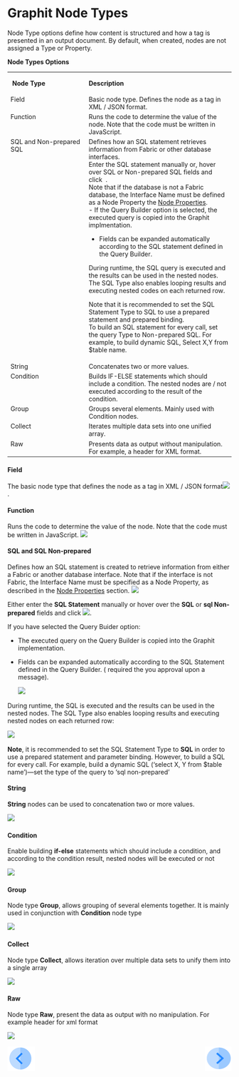 # Graphit Node Types

Node Type options define how content is structured and how a tag is presented in an output document. By default, when created, nodes are not assigned a Type or Property.

**Node Types Options**
<table>
<tbody>
<tr>
<td valign="top" width="300pxl">
<p><strong>&nbsp;Node Type</strong></p>
</td>
<td valign="top" width="600pxl">
<p><strong>Description</strong></p>
</td>
</tr>
<tr>
<td valign="top" width="300pxl">Field</td>
<td valign="top" width="600pxl">Basic node type. Defines the node as a tag in XML / JSON format<a href="https://github.com/k2view-academy/K2View-Academy/blob/KB_DROP2_15a_Graphit_Merav/articles/15_web_services/Graphit/images/08_node_type_field.png" target="_blank" rel="noopener noreferrer"><img src="https://github.com/k2view-academy/K2View-Academy/raw/KB_DROP2_15a_Graphit_Merav/articles/15_web_services/Graphit/images/08_node_type_field.png" alt="" /></a>.</td>
</tr>
<tr>
<td valign="top" width="300pxl">Function</td>
<td valign="top" width="600pxl">Runs the code to determine the value of the node. Note that the code must be written in JavaScript.&nbsp;</td>
</tr>
<tr>
<td valign="top" width="300pxl">SQL and Non-prepared SQL</td>
<td valign="top" width="600pxl">Defines how an SQL statement retrieves information from Fabric or other database interfaces.&nbsp;<br />Enter the SQL statement manually or, hover over SQL or Non-prepared SQL fields and click&nbsp; .&nbsp;<br />Note that if the database is not a Fabric database, the Interface Name must be defined as a Node Property the&nbsp;<a href="https://github.com/k2view-academy/K2View-Academy/blob/KB_DROP2_15a_Graphit_Merav/articles/15_web_services/Graphit/04_graphit_node_properties.md">Node Properties</a>.<br />
-  If the Query Builder option is selected, the executed query is copied into the Graphit implmentation. 

-  Fields can be expanded automatically according to the SQL statement defined in the Query Builder.&nbsp;<br />
  
During runtime, the SQL query is executed and the results can be used in the nested nodes. The SQL Type also enables looping results and executing nested codes on each returned row.&nbsp;&nbsp;<br />

Note that it is recommended to set the SQL Statement Type to SQL to use a prepared statement and prepared binding.&nbsp;<br />To build an SQL statement for every call, set the query Type to Non-prepared SQL. For example, to build dynamic SQL, Select X,Y from $table name.</td>
</tr>
<tr>
<td valign="top" width="300pxl">String</td>
<td valign="top" width="600pxl">Concatenates two or more values.&nbsp;</td>
</tr>
<tr>
<td valign="top" width="300pxl">Condition</td>
<td valign="top" width="600pxl">Builds IF-ELSE statements which should include a condition. The nested nodes are / not executed according to the result of the condition.&nbsp;</td>
</tr>
<tr>
<td valign="top" width="300pxl">Group&nbsp;</td>
<td valign="top" width="600pxl">Groups several elements. Mainly used with Condition nodes.</td>
</tr>
<tr>
<td valign="top" width="300pxl">Collect</td>
<td valign="top" width="600pxl">Iterates multiple data sets into one unified array.&nbsp;</td>
</tr>
<tr>
<td valign="top" width="300pxl">Raw</td>
<td valign="top" width="600pxl">Presents data as output without manipulation. For example, a header for XML format.&nbsp;</td>
</tr>
</tbody>
</table>

#### Field
The basic node type that defines the node as a tag in XML / JSON format![](/articles/15_web_services/Graphit/images/08_node_type_field.png).

#### Function
Runs the code to determine the value of the node. Note that the code must be written in JavaScript. ![](/articles/15_web_services/Graphit/images/09_node_type_function.png)

#### SQL and SQL Non-prepared
Defines how an SQL statement is created to retrieve information from either a Fabric or another database interface. Note that if the interface is not Fabric, the Interface Name must be specified as a Node Property, as described in the [Node Properties](/articles/15_web_services/Graphit/04_graphit_node_properties.md) section. 
![](/articles/15_web_services/Graphit/images/12_node_type_sql.png) 

Either enter the **SQL Statement** manually or hover over the **SQL** or **sql Non-prepared** fields and click ![](/articles/15_web_services/Graphit/images/10_DB.png).   

If you have selected the Query Buider option:

- The executed query on the Query Builder is copied into the Graphit implementation. 

- Fields can be expanded automatically according to the SQL Statement defined in the Query Builder. ( required the you approval upon a message). 

  ![](/articles/15_web_services/Graphit/images/11_create_fields.png)

During runtime, the SQL is executed and the results can be used in the nested nodes. The SQL Type also enables looping results and executing nested nodes on each returned row:

![](/articles/15_web_services/Graphit/images/13_node_type_sql2.png)

**Note**, it is recommended to set the SQL Statement Type to **SQL** in order to use a prepared statement and parameter binding. However, to build a SQL for every call. For example, build a dynamic SQL (‘select X, Y from $table name’)—set the type of the query to ‘sql non-prepared’

#### String

**String** nodes can be used to concatenation two or more values.

![](/articles/15_web_services/Graphit/images/14_node_type_string.png)

#### Condition

Enable building **if-else** statements which should include a condition, and according to the condition result, nested nodes will be executed or not

![](/articles/15_web_services/Graphit/images/15_node_type_condition.png)

#### Group

Node type **Group**, allows grouping of several elements together. It is mainly used in conjunction with **Condition** node type

![](/articles/15_web_services/Graphit/images/16_node_type_group.png)

#### Collect

Node type **Collect**, allows iteration over multiple data sets to unify them into a single array

![](/articles/15_web_services/Graphit/images/17_node_type_collect.png)

#### Raw

Node type **Raw**, present the data as output with no manipulation. For example header for xml format

![](/articles/15_web_services/Graphit/images/18_node_type_raw.png)

[![Previous](/articles/images/Previous.png)](/articles/15_web_services/Graphit/02_create_and_edit_a_graphit_file.md)[<img align="right" width="60" height="54" src="/articles/images/Next.png">](/articles/15_web_services/Graphit/04_graphit_node_properties.md)

